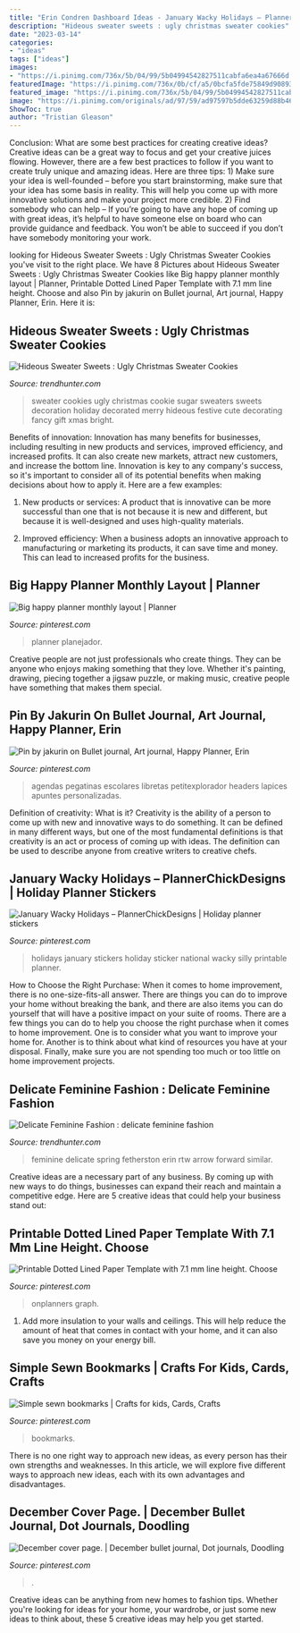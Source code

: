 ```yaml
---
title: "Erin Condren Dashboard Ideas - January Wacky Holidays – Plannerchickdesigns"
description: "Hideous sweater sweets : ugly christmas sweater cookies"
date: "2023-03-14"
categories:
- "ideas"
tags: ["ideas"]
images:
- "https://i.pinimg.com/736x/5b/04/99/5b04994542827511cabfa6ea4a67666d.jpg"
featuredImage: "https://i.pinimg.com/736x/0b/cf/a5/0bcfa5fde75849d908935c0c5cf0dd5a.jpg"
featured_image: "https://i.pinimg.com/736x/5b/04/99/5b04994542827511cabfa6ea4a67666d.jpg"
image: "https://i.pinimg.com/originals/ad/97/59/ad97597b5dde63259d88b467604e16bf.jpg"
ShowToc: true
author: "Tristian Gleason"
---
```



Conclusion: What are some best practices for creating creative ideas?
Creative ideas can be a great way to focus and get your creative juices flowing. However, there are a few best practices to follow if you want to create truly unique and amazing ideas. Here are three tips: 1) Make sure your idea is well-founded – before you start brainstorming, make sure that your idea has some basis in reality. This will help you come up with more innovative solutions and make your project more credible. 2) Find somebody who can help – If you’re going to have any hope of coming up with great ideas, it’s helpful to have someone else on board who can provide guidance and feedback. You won’t be able to succeed if you don’t have somebody monitoring your work.

	

		
looking for Hideous Sweater Sweets : Ugly Christmas Sweater Cookies you've visit to the right place. We have 8 Pictures about Hideous Sweater Sweets : Ugly Christmas Sweater Cookies like Big happy planner monthly layout | Planner, Printable Dotted Lined Paper Template with 7.1 mm line height. Choose and also Pin by jakurin on Bullet journal, Art journal, Happy Planner, Erin. Here it is:
		
    
## Hideous Sweater Sweets : Ugly Christmas Sweater Cookies

<img loading=lazy src="http://cdn.trendhunterstatic.com/thumbs/ugly-christmas-sweater-cookies.jpeg" onerror="this.onerror=null;this.src='https://tse4.mm.bing.net/th?id=OIP.FlcJm-qQcohDoDV2191AtgHaHa&amp;pid=15.1';" alt="Hideous Sweater Sweets : Ugly Christmas Sweater Cookies">

_Source: trendhunter.com_

>sweater cookies ugly christmas cookie sugar sweaters sweets decoration holiday decorated merry hideous festive cute decorating fancy gift xmas bright. 

	

Benefits of innovation:
Innovation has many benefits for businesses, including resulting in new products and services, improved efficiency, and increased profits. It can also create new markets, attract new customers, and increase the bottom line. Innovation is key to any company's success, so it's important to consider all of its potential benefits when making decisions about how to apply it. Here are a few examples:
1. New products or services: A product that is innovative can be more successful than one that is not because it is new and different, but because it is well-designed and uses high-quality materials.

2. Improved efficiency: When a business adopts an innovative approach to manufacturing or marketing its products, it can save time and money. This can lead to increased profits for the business.


    
## Big Happy Planner Monthly Layout | Planner

<img loading=lazy src="https://i.pinimg.com/736x/0b/cf/a5/0bcfa5fde75849d908935c0c5cf0dd5a.jpg" onerror="this.onerror=null;this.src='https://tse1.mm.bing.net/th?id=OIP.QDAAX_OCNmlJv2Mv3CuOiAHaHa&amp;pid=15.1';" alt="Big happy planner monthly layout | Planner">

_Source: pinterest.com_

>planner planejador. 

	

Creative people are not just professionals who create things. They can be anyone who enjoys making something that they love. Whether it's painting, drawing, piecing together a jigsaw puzzle, or making music, creative people have something that makes them special.

    
## Pin By Jakurin On Bullet Journal, Art Journal, Happy Planner, Erin

<img loading=lazy src="https://i.pinimg.com/originals/da/06/26/da062608e0b289d7934607257a053e6e.jpg" onerror="this.onerror=null;this.src='https://tse4.mm.bing.net/th?id=OIP.Jp-yOGtf_BG_EfyvW8LZyAHaJk&amp;pid=15.1';" alt="Pin by jakurin on Bullet journal, Art journal, Happy Planner, Erin">

_Source: pinterest.com_

>agendas pegatinas escolares libretas petitexplorador headers lapices apuntes personalizadas. 

	

Definition of creativity: What is it?
Creativity is the ability of a person to come up with new and innovative ways to do something. It can be defined in many different ways, but one of the most fundamental definitions is that creativity is an act or process of coming up with ideas. The definition can be used to describe anyone from creative writers to creative chefs.

    
## January Wacky Holidays – PlannerChickDesigns | Holiday Planner Stickers

<img loading=lazy src="https://i.pinimg.com/736x/6b/2a/65/6b2a6596fae29aa557270c01cab681d7.jpg" onerror="this.onerror=null;this.src='https://tse2.mm.bing.net/th?id=OIP.FlWGmBIHl-XwSK-u8fRwHgAAAA&amp;pid=15.1';" alt="January Wacky Holidays – PlannerChickDesigns | Holiday planner stickers">

_Source: pinterest.com_

>holidays january stickers holiday sticker national wacky silly printable planner. 

	

How to Choose the Right Purchase: When it comes to home improvement, there is no one-size-fits-all answer. There are things you can do to improve your home without breaking the bank, and there are also items you can do yourself that will have a positive impact on your suite of rooms.
There are a few things you can do to help you choose the right purchase when it comes to home improvement. One is to consider what you want to improve your home for. Another is to think about what kind of resources you have at your disposal. Finally, make sure you are not spending too much or too little on home improvement projects.

    
## Delicate Feminine Fashion : Delicate Feminine Fashion

<img loading=lazy src="https://cdn.trendhunterstatic.com/thumbs/delicate-feminine-fashion.jpeg" onerror="this.onerror=null;this.src='https://tse1.mm.bing.net/th?id=OIP.hdJfmMlYv89Mc5IXZF5s4AHaLH&amp;pid=15.1';" alt="Delicate Feminine Fashion : delicate feminine fashion">

_Source: trendhunter.com_

>feminine delicate spring fetherston erin rtw arrow forward similar. 

	

Creative ideas are a necessary part of any business. By coming up with new ways to do things, businesses can expand their reach and maintain a competitive edge. Here are 5 creative ideas that could help your business stand out: 

    
## Printable Dotted Lined Paper Template With 7.1 Mm Line Height. Choose

<img loading=lazy src="https://i.pinimg.com/originals/4c/6f/2a/4c6f2ac4a0fd9a9a0f814f45ad11ee90.png" onerror="this.onerror=null;this.src='https://tse2.mm.bing.net/th?id=OIP.mm6O5HHqA-rkzJ5BHUTrcAHaKg&amp;pid=15.1';" alt="Printable Dotted Lined Paper Template with 7.1 mm line height. Choose">

_Source: pinterest.com_

>onplanners graph. 

	

1. Add more insulation to your walls and ceilings. This will help reduce the amount of heat that comes in contact with your home, and it can also save you money on your energy bill.

    
## Simple Sewn Bookmarks | Crafts For Kids, Cards, Crafts

<img loading=lazy src="https://i.pinimg.com/originals/ad/97/59/ad97597b5dde63259d88b467604e16bf.jpg" onerror="this.onerror=null;this.src='https://tse3.mm.bing.net/th?id=OIP.Fzu4IBRkKA4uDRlvCfdPCQHaJ6&amp;pid=15.1';" alt="Simple sewn bookmarks | Crafts for kids, Cards, Crafts">

_Source: pinterest.com_

>bookmarks. 

	

There is no one right way to approach new ideas, as every person has their own strengths and weaknesses. In this article, we will explore five different ways to approach new ideas, each with its own advantages and disadvantages.

    
## December Cover Page. | December Bullet Journal, Dot Journals, Doodling

<img loading=lazy src="https://i.pinimg.com/736x/5b/04/99/5b04994542827511cabfa6ea4a67666d.jpg" onerror="this.onerror=null;this.src='https://tse2.mm.bing.net/th?id=OIP.3w85pQvNv1oLAS58yLnkugHaKq&amp;pid=15.1';" alt="December cover page. | December bullet journal, Dot journals, Doodling">

_Source: pinterest.com_

>. 

	

Creative ideas can be anything from new homes to fashion tips. Whether you're looking for ideas for your home, your wardrobe, or just some new ideas to think about, these 5 creative ideas may help you get started.

